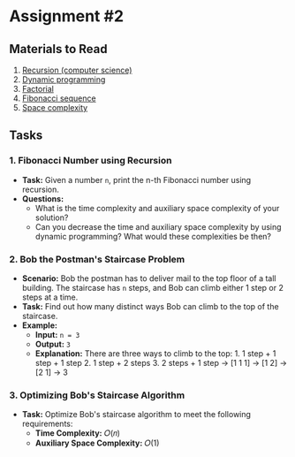 # Assignment #2

## Materials to Read

1. [Recursion (computer science)](<https://en.wikipedia.org/wiki/Recursion_(computer_science)>)
2. [Dynamic programming](https://en.wikipedia.org/wiki/Dynamic_programming)
3. [Factorial](https://en.wikipedia.org/wiki/Factorial)
4. [Fibonacci sequence](https://en.wikipedia.org/wiki/Fibonacci_sequence)
5. [Space complexity](https://en.wikipedia.org/wiki/Space_complexity)

## Tasks

### 1. Fibonacci Number using Recursion

- **Task:** Given a number `n`, print the n-th Fibonacci number using recursion.
- **Questions:**
  - What is the time complexity and auxiliary space complexity of your solution?
  - Can you decrease the time and auxiliary space complexity by using dynamic programming? What would these complexities be then?

### 2. Bob the Postman's Staircase Problem

- **Scenario:** Bob the postman has to deliver mail to the top floor of a tall building. The staircase has `n` steps, and Bob can climb either 1 step or 2 steps at a time.
- **Task:** Find out how many distinct ways Bob can climb to the top of the staircase.
- **Example:**
  - **Input:** `n = 3`
  - **Output:** `3`
  - **Explanation:** There are three ways to climb to the top: 1. 1 step + 1 step + 1 step 2. 1 step + 2 steps 3. 2 steps + 1 step
    -> [1 1 1]
    -> [1 2]
    -> [2 1]
    -> 3

### 3. Optimizing Bob's Staircase Algorithm

- **Task:** Optimize Bob's staircase algorithm to meet the following requirements:
  - **Time Complexity:** 𝑂(𝑛)
  - **Auxiliary Space Complexity:** 𝑂(1)
